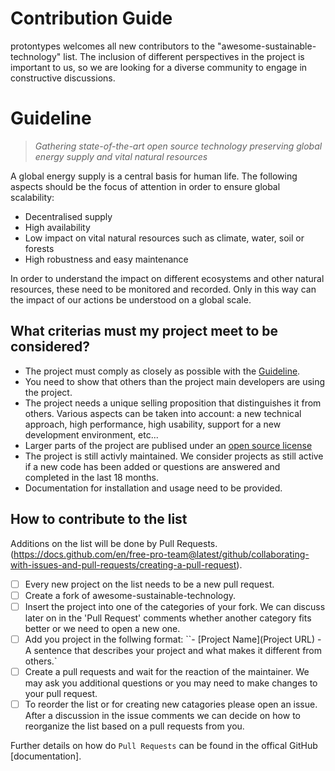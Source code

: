 # Contribution Guide
protontypes welcomes all new contributors to the "awesome-sustainable-technology" list. The inclusion of different perspectives in the project is important to us, so we are looking for a diverse community to engage in constructive discussions.  

# Guideline
> _Gathering state-of-the-art open source technology preserving global energy supply and vital natural resources_

A global energy supply is a central basis for human life. The following aspects should be the focus of attention in order to ensure global scalability:

* Decentralised supply
* High availability 
* Low impact on vital natural resources such as climate, water, soil or forests
* High robustness and easy maintenance 

In order to understand the impact on different ecosystems and other natural resources, these need to be monitored and recorded. Only in this way can the impact of our actions be understood on a global scale.

## What criterias must my project meet to be considered?

* The project must comply as closely as possible with the [Guideline](#guideline).
* You need to show that others than the project main developers are using the project. 
* The project needs a unique selling proposition that distinguishes it from others. Various aspects can be taken into account: a new technical approach, high performance, high usability, support for a new development environment, etc...
* Larger parts of the project are publised under an [open source license](https://choosealicense.com/) 
* The project is still activly maintained. We consider projects as still active if a new code has been added or questions are answered and completed in the last 18 months. 
* Documentation for installation and usage need to be provided. 


## How to contribute to the list 
Additions on the list will be done by Pull Requests. (https://docs.github.com/en/free-pro-team@latest/github/collaborating-with-issues-and-pull-requests/creating-a-pull-request).
- [ ] Every new project on the list needs to be a new pull request.
- [ ] Create a fork of awesome-sustainable-technology. 
- [ ] Insert the project into one of the categories of your fork. We can discuss later on in the 'Pull Request' comments whether another category fits better or we need to open a new one. 
- [ ] Add you project in the follwing format: ``- [Project Name](Project URL) - A sentence that describes your project and what makes it different from others.`
- [ ] Create a pull requests and wait for the reaction of the maintainer. We may ask you additional questions or you may need to make changes to your pull request.
- [ ] To reorder the list or for creating new catagories please open an issue. After a discussion in the issue comments we can decide on how to reorganize the list based on a pull requests from you.

Further details on how do `Pull Requests` can be found in the offical GitHub [documentation].
